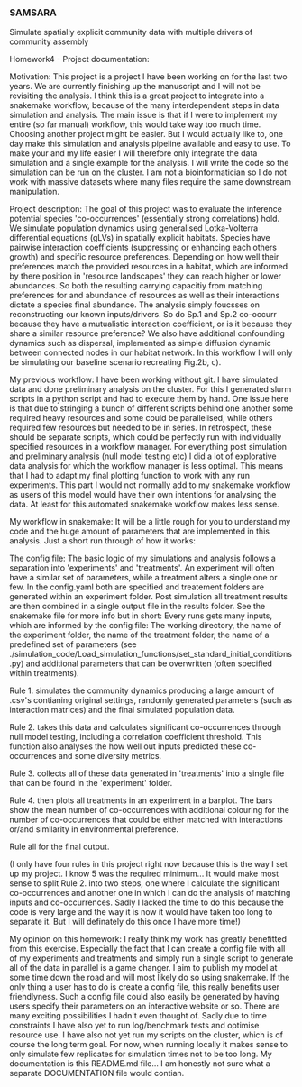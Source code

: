 ### SAMSARA
Simulate spatially explicit community data with multiple drivers of community assembly


Homework4 - Project documentation:

Motivation:
This project is a project I have been working on for the last two years. We are currently finishing up the manuscript and I will not be revisiting the analysis. I think this is a great project to integrate into a snakemake workflow, because of the many interdependent steps in data simulation and analysis. The main issue is that if I were to implement my entire (so far manual) workflow, this would take way too much time. Choosing another project might be easier. But I would actually like to, one day make this simulation and analysis pipeline available and easy to use. To make your and my life easier I will therefore only integrate the data simulation and a single example for the analysis. I will write the code so the simulation can be run on the cluster. I am not a bioinformatician so I do not work with massive datasets where many files require the same downstream manipulation.


Project description:
The goal of this project was to evaluate the inference potential species 'co-occurrences' (essentially strong correlations) hold. We simulate population dynamics using generalised Lotka-Volterra differential equations (gLVs) in spatially explicit habitats. Species have pairwise interaction coefficients (suppressing or enhancing each others growth) and specific resource preferences. Depending on how well their preferences match the provided resources in a habitat, which are informed by there position in 'resource landscapes' they can reach higher or lower abundances. So both the resulting carrying capacitiy from matching preferences for and abundance of resources as well as their interactions dictate a species final abundance. The analysis simply foucsses on reconstructing our known inputs/drivers. So do Sp.1 and Sp.2 co-occurr because they have a mutualistic interaction coefficient, or is it because they share a similar resource preference? We also have additional confounding dynamics such as dispersal, implemented as simple diffusion dynamic between connected nodes in our habitat network. In this workflow I will only be simulating our baseline scenario recreating Fig.2b, c).


My previous workflow:
I have been working without git. I have simulated data and done preliminary analysis on the cluster. For this I generated slurm scripts in a python script and had to execute them by hand. One issue here is that due to stringing a bunch of different scripts behind one another some required heavy resources and some could be parallelised, while others required few resources but needed to be in series. In retrospect, these should be separate scripts, which could be perfectly run with individually specified resources in a workflow manager. For everything post simulation and preliminary analysis (null model testing etc) I did a lot of explorative data analysis for which the workflow manager is less optimal. This means that I had to adapt my final plotting function to work with any run experiments. This part I would not normally add to my snakemake workflow as users of this model would have their own intentions for analysing the data. At least for this automated snakemake workflow makes less sense.

My workflow in snakemake:
It will be a little rough for you to understand my code and the huge amount of parameters that are implemented in this analysis. 
Just a short run through of how it works:

The config file:
The basic logic of my simulations and analysis follows a separation into 'experiments' and 'treatments'. An experiment will often have a similar set of parameters, while a treatment alters a single one or few. In the config.yaml both are specified and treatement folders are generated within an experiment folder. Post simulation all treatment results are then combined in a single output file in the results folder. See the snakemake file for more info but in short: Every runs gets many inputs, which are informed by the config file: The working directory, the name of the experiment folder, the name of the treatment folder, the name of a predefined set of parameters (see ./simulation_code/Load_simulation_functions/set_standard_initial_conditions.py) and additional parameters that can be overwritten (often specified within treatments).

Rule 1.  simulates the community dynamics producing a large amount of .csv's contianing original settings, randomly generated parameters (such as interaction matrices) and the final simulated population data.

Rule 2. takes this data and calculates significant co-occurrences through null model testing, including a correlation coefficient threshold. This function also analyses the how well out inputs predicted these co-occurrences and some diversity metrics.

Rule 3. collects all of these data generated in 'treatments' into a single file that can be found in the 'experiment' folder.

Rule 4. then plots all treatments in an experiment in a barplot. The bars show the mean number of co-occurrences with additional colouring for the number of co-occurrences that could be either matched with interactions or/and similarity in environmental preference.

Rule all for the final output.

(I only have four rules in this project right now because this is the way I set up my project. I know 5 was the required minimum... It would make most sense to split Rule 2. into two steps, one where I calculate the significant co-occurrences and another one in which I can do the analysis of matching inputs and co-occurrences. Sadly I lacked the time to do this because the code is very large and the way it is now it would have taken too long to separate it. But I will definately do this once I have more time!)


My opinion on this homework:
I really think my work has greatly benefitted from this exercise. Especially the fact that I can create a config file with all of my experiments and treatments and simply run a single script to generate all of the data in parallel is a game changer. I aim to publish my model at some time down the road and will most likely do so using snakemake. If the only thing a user has to do is create a config file, this really benefits user friendlyness. Such a config file could also easily be generated by having users specify their parameters on an interactive website or so. There are many exciting possibilities I hadn't even thought of. Sadly due to time constraints I have also yet to run log/benchmark tests and optimise resource use. I have also not yet run my scripts on the cluster, which is of course the long term goal. For now, when running locally it makes sense to only simulate few replicates for simulation times not to be too long. My documentation is this README.md file... I am honestly not sure what a separate DOCUMENTATION file would contian.